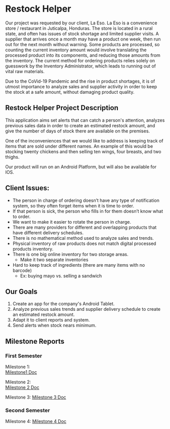 # Restock Helper

Our project was requested by our client, La Eso. La Eso is a convenience store / restaurant in Juticalpa, Honduras. The store is located in a rural state, and often has issues of stock shortage and limited supplier visits. A supplier that arrives once a month may have a product one week, then run out for the next month without warning. Some products are processed, so counting the current inventory amount would involve translating the processed product into its components, and reducing those amounts from the inventory. The current method for ordering products relies solely on guesswork by the Inventory Administrator, which leads to running out of vital raw materials. 

Due to the CoVid-19 Pandemic and the rise in product shortages, it is of utmost importance to analyze sales and supplier activity in order to keep the stock at a safe amount, without damaging product quality. 



## Restock Helper Project Description

This application aims set alerts that can catch a person's attention, analyzes previous sales data in order to create an estimated restock amount, and give the number of days of stock there are available on the premises.

One of the inconveniences that we would like to address is keeping track of items that are sold under different names.  An example of this would be stocking twenty chickens and then selling ten wings, four breasts, and two thighs.

Our product will run on an Android Platform, but will also be available for IOS.



## Client Issues:
* The person in charge of ordering doesn’t have any type of notification system, so they often forget items when it is time to order.
 * If that person is sick, the person who fills in for them doesn’t know what to order.
  * We want to make it easier to rotate the person in charge.
* There are many providers for different and overlapping products that have different delivery schedules.
* There is no mathematical method used to analyze sales and trends.
* Physical inventory of raw products does not match digital processed products inventory.
* There is one big online inventory for two storage areas.
  * Make it two separate inventories
* Hard to keep track of ingredients (there are many items with no barcode)
  * Ex: buying mayo vs. selling a sandwich



## Our Goals 
1. Create an app for the company's Android Tablet.
2. Analyze previous sales trends and supplier delivery schedule to create an estimated restock amount.
3. Adapt it to client reports and system.
4. Send alerts when stock nears minimum.



## Milestone Reports

### First Semester
Milestone 1:  
[Milestone1 Doc](https://docs.google.com/document/d/1OKQr3U8m8m3PBE3ej4UzvNeMnxG-eNtmdmE1mOWF8so/edit?usp=sharing)  

Milestone 2:  
[Milestone 2 Doc](https://docs.google.com/document/d/1JFHUacSmjSks0B6BZpYsxTwjIViIpwLnF9jeJXp-kkc/edit?usp=sharing)

Milestone 3:
[Milestone 3 Doc](https://docs.google.com/document/d/1lhw29SUGObyKLxJDli-ZQB29JCs93V7A4E2VIe7wzMg/edit?usp=sharing)

### Second Semester
Milestone 4:
[Milestone 4 Doc](https://docs.google.com/document/d/1MHSle93-F6qRqsv-GFfJX2rZBI6_jZSF/edit?usp=sharing&ouid=106405078030531182838&rtpof=true&sd=true)
